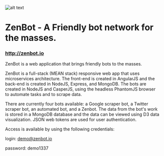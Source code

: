 ![alt text](http://zenbot.io/images/zenbot_landing5.jpg "ZenBot Logo")
# ZenBot - A Friendly bot network for the masses.
### http://zenbot.io

ZenBot is a web application that brings friendly bots to the masses.

ZenBot is a full-stack (MEAN stack) responsive web app that uses microservices architecture. The front-end is created in AngularJS and the back-end is created in NodeJS, Express, and MongoDB. The bots are created in
NodeJS and CasperJS, using the headless PhantomJS browser to automate tasks and to scrape data.

There are currently four bots available: a Google scraper bot, a Twitter scraper bot, an automated
bot, and a Zenbot. The data from the bot's work is stored in a MongoDB database and the
data can be viewed using D3 data visualization. JSON web tokens are used for user
authentication.

Access is available by using the following credentials:

login: demo@zenbot.io

password: demo1337
